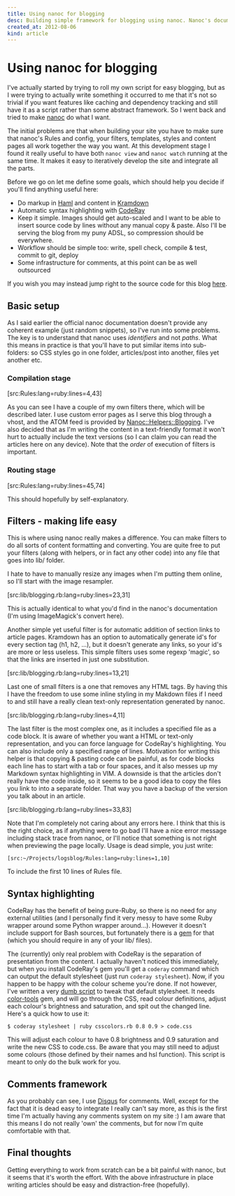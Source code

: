 ```yaml
---
title: Using nanoc for blogging
desc: Building simple framework for blogging using nanoc. Nanoc's documentation doesn't really provide any coherent example, so at first this may be a little frustrating. I also did some useful filters for automatic media inserting and filtering.
created_at: 2012-08-06
kind: article
---
```


Using nanoc for blogging
========================

I've actually started by trying to roll my own script for easy blogging, but as I were trying to actually write something it occurred to me that it's not so trivial if you want features like caching and dependency tracking and still have it as a script rather than some abstract framework. So I went back and tried to make [nanoc](http://nanoc.stoneship.org/) do what I want.

The initial problems are that when building your site you have to make sure that nanoc's Rules and config, your filters, templates, styles and content pages all work together the way you want. At this development stage I found it really useful to have both `nanoc view` and `nanoc watch` running at the same time. It makes it easy to iteratively develop the site and integrate all the parts.

Before we go on let me define some goals, which should help you decide if you'll find anything useful here:

- Do markup in [Haml](http://haml.info/) and content in [Kramdown](http://kramdown.rubyforge.org/)
- Automatic syntax highlighting with [CodeRay](http://coderay.rubychan.de/)
- Keep it simple. Images should get auto-scaled and I want to be able to insert source code by lines without any manual copy & paste. Also I'll be serving the blog from my puny ADSL, so compression should be everywhere.
- Workflow should be simple too: write, spell check, compile & test, commit to git, deploy
- Some infrastructure for comments, at this point can be as well outsourced

If you wish you may instead jump right to the source code for this blog [here](https://github.com/drbig/logsblog).

Basic setup
-----------

As I said earlier the official nanoc documentation doesn't provide any coherent example (just random snippets), so I've run into some problems. The key is to understand that nanoc uses _identifiers_ and not _paths_. What this means in practice is that you'll have to put similar items into sub-folders: so CSS styles go in one folder, articles/post into another, files yet another etc.

### Compilation stage

[src:Rules:lang=ruby:lines=4,43]

As you can see I have a couple of my own filters there, which will be described later. I use custom error pages as I serve this blog through a vhost, and the ATOM feed is provided by [Nanoc::Helpers::Blogging](http://nanoc.stoneship.org/docs/api/3.4/Nanoc/Helpers/Blogging.html). I've also decided that as I'm writing the content in a text-friendly format it won't hurt to actually include the text versions (so I can claim you can read the articles here on any device). Note that the _order_ of execution of filters is important.

### Routing stage

[src:Rules:lang=ruby:lines=45,74]

This should hopefully by self-explanatory.

Filters - making life easy
--------------------------

This is where using nanoc really makes a difference. You can make filters to do all sorts of content formatting and converting. You are quite free to put your filters (along with helpers, or in fact any other code) into any file that goes into lib/ folder.

I hate to have to manually resize any images when I'm putting them online, so I'll start with the image resampler.

[src:lib/blogging.rb:lang=ruby:lines=23,31]

This is actually identical to what you'd find in the nanoc's documentation (I'm using ImageMagick's convert here).

Another simple yet useful filter is for automatic addition of section links to article pages. Kramdown has an option to automatically generate id's for every section tag (h1, h2, ...), but it doesn't generate any links, so your id's are more or less useless. This simple filters uses some regexp 'magic', so that the links are inserted in just one substitution.

[src:lib/blogging.rb:lang=ruby:lines=13,21]

Last one of small filters is a one that removes any HTML tags. By having this I have the freedom to use some inline styling in my Makdown files if I need to and still have a really clean text-only representation generated by nanoc.

[src:lib/blogging.rb:lang=ruby:lines=4,11]

The last filter is the most complex one, as it includes a specified file as a code block. It is aware of whether you want a HTML or text-only representation, and you can force language for CodeRay's highlighting. You can also include only a specified range of lines. Motivation for writing this helper is that copying & pasting code can be painful, as for code blocks each line has to start with a tab or four spaces, and it also messes up my Markdown syntax highlighting in VIM. A downside is that the articles don't really have the code inside, so it seems to be a good idea to copy the files you link to into a separate folder. That way you have a backup of the version you talk about in an article.

[src:lib/blogging.rb:lang=ruby:lines=33,83]

Note that I'm completely not caring about any errors here. I think that this is the right choice, as if anything were to go bad I'll have a nice error message including stack trace from nanoc, or I'll notice that something is not right when previewing the page locally. Usage is dead simple, you just write:

    [src:~/Projects/logsblog/Rules:lang=ruby:lines=1,10]

To include the first 10 lines of Rules file.

Syntax highlighting
-------------------

CodeRay has the benefit of being pure-Ruby, so there is no need for any external utilities (and I personally find it very messy to have some Ruby wrapper around some Python wrapper around...). However it doesn't include support for Bash sources, but fortunately there is a [gem](http://rubygems.org/gems/coderay_bash) for that (which you should require in any of your lib/ files).

The (currently) only real problem with CodeRay is the separation of presentation from the content. I actually haven't noticed this immediately, but when you install CodeRay's gem you'll get a `coderay` command which can output the default stylesheet (just run `coderay stylesheet`). Now, if you happen to be happy with the colour scheme you're done. If not however, I've written a very [dumb script](/assets/csscolors.rb) to tweak that default stylesheet. It needs [color-tools](http://rubygems.org/gems/color-tools) gem, and will go through the CSS, read colour definitions, adjust each colour's brightness and saturation, and spit out the changed line. Here's a quick how to use it:

    $ coderay stylesheet | ruby csscolors.rb 0.8 0.9 > code.css

This will adjust each colour to have 0.8 brightness and 0.9 saturation and write the new CSS to code.css. Be aware that you may still need to adjust some colours (those defined by their names and hsl function). This script is meant to only do the bulk work for you.

Comments framework
------------------

As you probably can see, I use [Disqus](http://disqus.com/) for comments. Well, except for the fact that it is dead easy to integrate I really can't say more, as this is the first time I'm actually having any comments system on my site :) I am aware that this means I do not really 'own' the comments, but for now I'm quite comfortable with that.

Final thoughts
--------------

Getting everything to work from scratch can be a bit painful with nanoc, but it seems that it's worth the effort. With the above infrastructure in place writing articles should be easy and distraction-free (hopefully).
